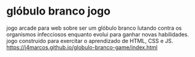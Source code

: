 # glóbulo branco jogo
 jogo arcade para web sobre ser um glóbulo branco lutando contra os organismos infecciosos enquanto evolui para ganhar novas habilidades. jogo construido para exercitar o aprendizado de HTML, CSS e JS. https://j4marcos.github.io/globulo-branco-game/index.html
